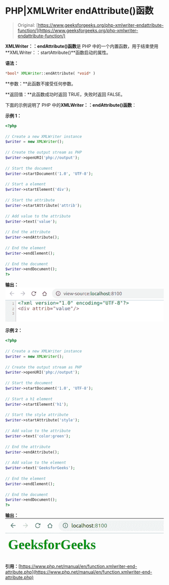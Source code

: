 # PHP|XMLWriter endAttribute()函数

> Original: [https://www.geeksforgeeks.org/php-xmlwriter-endattribute-function/](https://www.geeksforgeeks.org/php-xmlwriter-endattribute-function/)

**XMLWriter：：endAttribute()函数**是 PHP 中的一个内置函数，用于结束使用**XMLWriter：：startAttribute()**函数启动的属性。

**语法：**

```php
*bool* XMLWriter::endAttribute( *void* )
```

**参数：**此函数不接受任何参数。

**返回值：**此函数成功时返回 TRUE，失败时返回 FALSE。

下面的示例说明了 PHP 中的**XMLWriter：：endAttribute()函数**：

**示例 1：**

```php
<?php

// Create a new XMLWriter instance
$writer = new XMLWriter();

// Create the output stream as PHP
$writer->openURI('php://output');

// Start the document
$writer->startDocument('1.0', 'UTF-8');

// Start a element
$writer->startElement('div');

// Start the attribute
$writer->startAttribute('attrib');

// Add value to the attribute
$writer->text('value');

// End the attribute
$writer->endAttribute();

// End the element
$writer->endElement();

// End the document
$writer->endDocument();
?>
```

**输出：**
![](img/942bf6acd49eab7d89c29742d99d57d6.png)

**示例 2：**

```php
<?php

// Create a new XMLWriter instance
$writer = new XMLWriter();

// Create the output stream as PHP
$writer->openURI('php://output');

// Start the document
$writer->startDocument('1.0', 'UTF-8');

// Start a h1 element
$writer->startElement('h1');

// Start the style attribute
$writer->startAttribute('style');

// Add value to the attribute
$writer->text('color:green');

// End the attribute
$writer->endAttribute();

// Add value to the element
$writer->text('GeeksforGeeks');

// End the element
$writer->endElement();

// End the document
$writer->endDocument();
?>
```

**输出：**
![](img/4a637d6ed46f340d1f91a4d5a07827c2.png)

**引用：**[https://www.php.net/manual/en/function.xmlwriter-end-attribute.php](https://www.php.net/manual/en/function.xmlwriter-end-attribute.php)